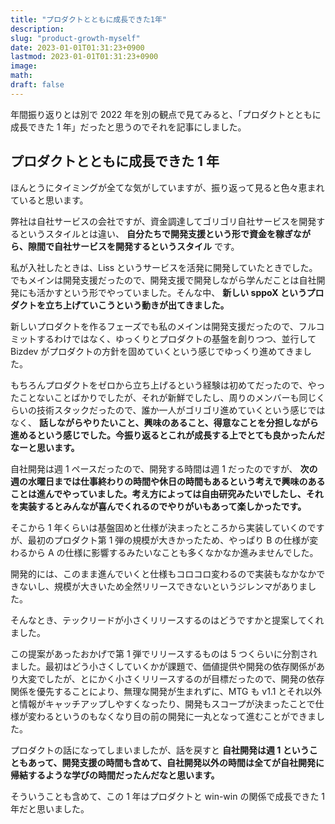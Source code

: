 ```yaml
---
title: "プロダクトとともに成長できた1年"
description:
slug: "product-growth-myself"
date: 2023-01-01T01:31:23+0900
lastmod: 2023-01-01T01:31:23+0900
image:
math:
draft: false
---
```


年間振り返りとは別で 2022 年を別の観点で見てみると、「プロダクトとともに成長できた 1 年」だったと思うのでそれを記事にしました。

## プロダクトとともに成長できた 1 年

ほんとうにタイミングが全てな気がしていますが、振り返って見ると色々恵まれていると思います。

弊社は自社サービスの会社ですが、資金調達してゴリゴリ自社サービスを開発するというスタイルとは違い、 **自分たちで開発支援という形で資金を稼ぎながら、隙間で自社サービスを開発するというスタイル** です。

私が入社したときは、Liss というサービスを活発に開発していたときでした。でもメインは開発支援だったので、開発支援で開発しながら学んだことは自社開発にも活かすという形でやっていました。そんな中、 **新しい sppoX というプロダクトを立ち上げていこうという動きが出てきました。**

新しいプロダクトを作るフェーズでも私のメインは開発支援だったので、フルコミットするわけではなく、ゆっくりとプロダクトの基盤を創りつつ、並行して Bizdev がプロダクトの方針を固めていくという感じでゆっくり進めてきました。

もちろんプロダクトをゼロから立ち上げるという経験は初めてだったので、やったことないことばかりでしたが、それが新鮮でしたし、周りのメンバーも同じくらいの技術スタックだったので、誰か一人がゴリゴリ進めていくという感じではなく、 **話しながらやりたいこと、興味のあること、得意なことを分担しながら進めるという感じでした。今振り返るとこれが成長する上でとても良かったんだなーと思います。**

自社開発は週 1 ペースだったので、開発する時間は週 1 だったのですが、 **次の週の水曜日までは仕事終わりの時間や休日の時間もあるという考えで興味のあることは進んでやっていました。考え方によっては自由研究みたいでしたし、それを実装するとみんなが喜んでくれるのでやりがいもあって楽しかったです。**

そこから 1 年くらいは基盤固めと仕様が決まったところから実装していくのですが、最初のプロダクト第 1 弾の規模が大きかったため、やっぱり B の仕様が変わるから A の仕様に影響するみたいなことも多くなかなか進みませんでした。

開発的には、このまま進んでいくと仕様もコロコロ変わるので実装もなかなかできないし、規模が大きいため全然リリースできないというジレンマがありました。

そんなとき、テックリードが小さくリリースするのはどうですかと提案してくれました。

この提案があったおかげで第 1 弾でリリースするものは 5 つくらいに分割されました。最初はどう小さくしていくかが課題で、価値提供や開発の依存関係があり大変でしたが、とにかく小さくリリースするのが目標だったので、開発の依存関係を優先することにより、無理な開発が生まれずに、MTG も v1.1 とそれ以外と情報がキャッチアップしやすくなったり、開発もスコープが決まったことで仕様が変わるというのもなくなり目の前の開発に一丸となって進むことができました。

プロダクトの話になってしまいましたが、話を戻すと **自社開発は週 1 ということもあって、開発支援の時間も含めて、自社開発以外の時間は全てが自社開発に帰結するような学びの時間だったんだなと思います。**

そういうことも含めて、この 1 年はプロダクトと win-win の関係で成長できた 1 年だと思いました。
